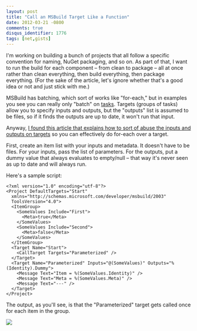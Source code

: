 ```yaml
---
layout: post
title: "Call an MSBuild Target Like a Function"
date: 2012-03-21 -0800
comments: true
disqus_identifier: 1776
tags: [net,gists]
---
```

I'm working on building a bunch of projects that all follow a specific
convention for naming, NuGet packaging, and so on. As part of that, I
want to run the build for each component – from clean to package – all
at once rather than clean everything, then build everything, then
package everything. (For the sake of the article, let's ignore whether
that's a good idea or not and just stick with me.)

MSBuild has batching, which sort of works like "for-each," but in
examples you see you can really only "batch" on
[tasks](http://msdn.microsoft.com/en-us/library/ms171473%28v=vs.80%29.aspx).
Targets (groups of tasks) allow you to specify inputs and outputs, but
the "outputs" list is assumed to be files, so if it finds the outputs
are up to date, it won't run that input.

Anyway, [I found this article that explains how to sort of abuse the
inputs and outputs on
targets](http://www.differentpla.net/content/2010/08/msbuild-target-batching-each-simplified)
so you can effectively do for-each over a target.

First, create an item list with your inputs and metadata. It doesn't
have to be files. For your inputs, pass the list of parameters. For the
outputs, put a dummy value that always evaluates to empty/null – that
way it's never seen as up to date and will always run.

Here's a sample script:

    <?xml version="1.0" encoding="utf-8"?>
    <Project DefaultTargets="Start"
      xmlns="http://schemas.microsoft.com/developer/msbuild/2003"
      ToolsVersion="4.0">
      <ItemGroup>
        <SomeValues Include="First">
          <Meta>true</Meta>
        </SomeValues>
        <SomeValues Include="Second">
          <Meta>false</Meta>
        </SomeValues>
      </ItemGroup>
      <Target Name="Start">
        <CallTarget Targets="Parameterized" />
      </Target>
      <Target Name="Parameterized" Inputs="@(SomeValues)" Outputs="%(Identity).Dummy">
        <Message Text="Item = %(SomeValues.Identity)" />
        <Message Text="Meta = %(SomeValues.Meta)" />
        <Message Text="---" />
      </Target>
    </Project>

The output, as you'll see, is that the "Parameterized" target gets
called once for each item in the group.

![](https://hyqi8g.bl3301.livefilestore.com/y2pU0r4P8yd9fuh38J0e9Y4ispnewNq7YnnE7d0WGIE8scQfgUK5gKLaPX7z1BiH2UA2H4iH27o9eSOTIW8k9JQYe0hC-_E68fYQ-mRn3SQhv8/20120321batching.png?psid=1)

